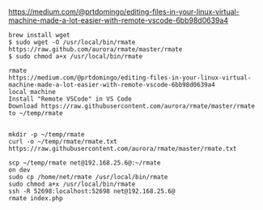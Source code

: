 https://medium.com/@prtdomingo/editing-files-in-your-linux-virtual-machine-made-a-lot-easier-with-remote-vscode-6bb98d0639a4
```
brew install wget
$ sudo wget -O /usr/local/bin/rmate https://raw.github.com/aurora/rmate/master/rmate
$ sudo chmod a+x /usr/local/bin/rmate

rmate
https://medium.com/@prtdomingo/editing-files-in-your-linux-virtual-machine-made-a-lot-easier-with-remote-vscode-6bb98d0639a4
local machine
Install "Remote VSCode" in VS Code
Download https://raw.githubusercontent.com/aurora/rmate/master/rmate to ~/temp/rmate


mkdir -p ~/temp/rmate
curl -o ~/temp/rmate/rmate.txt  https://raw.githubusercontent.com/aurora/rmate/master/rmate.txt

scp ~/temp/rmate net@192.168.25.6@:~/rmate
on dev
sudo cp /home/net/rmate /usr/local/bin/rmate
sudo chmod a+x /usr/local/bin/rmate
ssh -R 52698:localhost:52698 net@192.168.25.6@
rmate index.php

```
